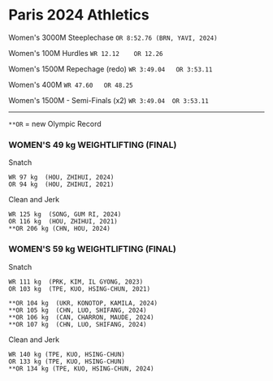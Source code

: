 # Paris 2024 Athletics

Women's 3000M Steeplechase  `OR 8:52.76 (BRN, YAVI, 2024)`

Women's 100M Hurdles   `WR 12.12    OR 12.26`

Women's 1500M Repechage (redo)  `WR 3:49.04   OR 3:53.11`

Women's 400M   `WR 47.60   OR 48.25`

Women's 1500M - Semi-Finals (x2)   `WR 3:49.04  OR 3:53.11`


---

`**OR` = new Olympic Record 

### WOMEN'S 49 kg WEIGHTLIFTING (FINAL)

Snatch
```
WR 97 kg  (HOU, ZHIHUI, 2024)	
OR 94 kg  (HOU, ZHIHUI, 2021)
```

Clean and Jerk
```
WR 125 kg  (SONG, GUM RI, 2024)
OR 116 kg  (HOU, ZHIHUI, 2021)
**OR 206 kg (CHN, HOU, 2024)
```


### WOMEN'S 59 kg WEIGHTLIFTING (FINAL)

Snatch
```
WR 111 kg  (PRK, KIM, IL GYONG, 2023)
OR 103 kg  (TPE, KUO, HSING-CHUN, 2021)

**OR 104 kg  (UKR, KONOTOP, KAMILA, 2024)
**OR 105 kg  (CHN, LUO, SHIFANG, 2024)
**OR 106 kg  (CAN, CHARRON, MAUDE, 2024)
**OR 107 kg  (CHN, LUO, SHIFANG, 2024)
```

Clean and Jerk 
```
WR 140 kg (TPE, KUO, HSING-CHUN)
OR 133 kg (TPE, KUO, HSING-CHUN)
**OR 134 kg (TPE, KUO, HSING-CHUN, 2024)
```



